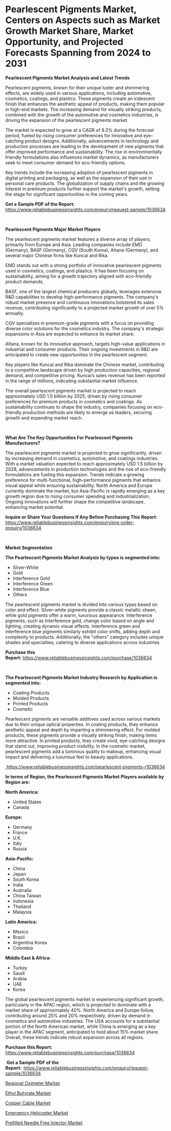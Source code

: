 <p><h1>Pearlescent Pigments Market, Centers on Aspects such as Market Growth Market Share, Market Opportunity, and Projected Forecasts Spanning from 2024 to 2031</h1></p><p><strong>Pearlescent Pigments Market Analysis and Latest Trends</strong></p>
<p><p>Pearlescent pigments, known for their unique luster and shimmering effects, are widely used in various applications, including automotive, cosmetics, coatings, and plastics. These pigments create an iridescent finish that enhances the aesthetic appeal of products, making them popular in high-end markets. The increasing demand for visually striking products, combined with the growth of the automotive and cosmetics industries, is driving the expansion of the pearlescent pigments market.</p><p>The market is expected to grow at a CAGR of 9.3% during the forecast period, fueled by rising consumer preferences for innovative and eye-catching product designs. Additionally, advancements in technology and production processes are leading to the development of new pigments that offer improved performance and sustainability. The rise in environmentally friendly formulations also influences market dynamics, as manufacturers seek to meet consumer demand for eco-friendly options.</p><p>Key trends include the increasing adoption of pearlescent pigments in digital printing and packaging, as well as the expansion of their use in personal care products. The globalization of supply chains and the growing interest in premium products further support the market's growth, setting the stage for significant opportunities in the coming years.</p></p>
<p><strong>Get a Sample PDF of the Report:&nbsp;</strong> <a href="https://www.reliablebusinessinsights.com/enquiry/request-sample/1036634?utm_campaign=1109&utm_medium=2&utm_source=Github&utm_content=ia&utm_term=11112024&utm_id=pearlescent-pigments">https://www.reliablebusinessinsights.com/enquiry/request-sample/1036634</a></p>
<p>&nbsp;</p>
<p><strong>Pearlescent Pigments Major Market Players</strong></p>
<p><p>The pearlescent pigments market features a diverse array of players, primarily from Europe and Asia. Leading companies include EMD (Germany), BASF (Germany), CQV (South Korea), Altana (Germany), and several major Chinese firms like Kuncai and Rika.</p><p>EMD stands out with a strong portfolio of innovative pearlescent pigments used in cosmetics, coatings, and plastics. It has been focusing on sustainability, aiming for a growth trajectory aligned with eco-friendly product demands.</p><p>BASF, one of the largest chemical producers globally, leverages extensive R&D capabilities to develop high-performance pigments. The company's robust market presence and continuous innovations bolstered its sales revenue, contributing significantly to a projected market growth of over 5% annually.</p><p>CQV specializes in premium-grade pigments with a focus on providing diverse color solutions for the cosmetics industry. The company's strategic expansions in Asia are expected to enhance its market share.</p><p>Altana, known for its innovative approach, targets high-value applications in industrial and consumer products. Their ongoing investments in R&D are anticipated to create new opportunities in the pearlescent segment.</p><p>Key players like Kuncai and Rika dominate the Chinese market, contributing to a competitive landscape driven by high production capacities, regional demand, and competitive pricing. Kuncai’s sales revenue has been reported in the range of millions, indicating substantial market influence.</p><p>The overall pearlescent pigments market is projected to reach approximately USD 1.5 billion by 2025, driven by rising consumer preferences for premium products in cosmetics and coatings. As sustainability continues to shape the industry, companies focusing on eco-friendly production methods are likely to emerge as leaders, securing growth and expanding market reach.</p></p>
<p>&nbsp;</p>
<p><strong>What Are The Key Opportunities For Pearlescent Pigments Manufacturers?</strong></p>
<p><p>The pearlescent pigments market is projected to grow significantly, driven by increasing demand in cosmetics, automotive, and coatings industries. With a market valuation expected to reach approximately USD 1.5 billion by 2028, advancements in production technologies and the rise of eco-friendly formulations are fueling this expansion. Trends indicate a growing preference for multi-functional, high-performance pigments that enhance visual appeal while ensuring sustainability. North America and Europe currently dominate the market, but Asia-Pacific is rapidly emerging as a key growth region due to rising consumer spending and industrialization. Ongoing innovations will further shape the competitive landscape, enhancing market potential.</p></p>
<p><strong>Inquire or Share Your Questions If Any Before Purchasing This Report:</strong> <a href="https://www.reliablebusinessinsights.com/enquiry/pre-order-enquiry/1036634?utm_campaign=1109&utm_medium=2&utm_source=Github&utm_content=ia&utm_term=11112024&utm_id=pearlescent-pigments">https://www.reliablebusinessinsights.com/enquiry/pre-order-enquiry/1036634</a></p>
<p>&nbsp;</p>
<p><strong>Market Segmentation</strong></p>
<p><strong>The Pearlescent Pigments Market Analysis by types is segmented into:</strong></p>
<p><ul><li>Silver-White</li><li>Gold</li><li>Interference Gold</li><li>Interference Green</li><li>Interference Blue</li><li>Others</li></ul></p>
<p><p>The pearlescent pigments market is divided into various types based on color and effect. Silver-white pigments provide a classic metallic sheen, while gold pigments offer a warm, luxurious appearance. Interference pigments, such as interference gold, change color based on angle and lighting, creating dynamic visual effects. Interference green and interference blue pigments similarly exhibit color shifts, adding depth and complexity to products. Additionally, the "others" category includes unique shades and specialties, catering to diverse applications across industries.</p></p>
<p><strong>Purchase this Report:&nbsp;</strong><a href="https://www.reliablebusinessinsights.com/purchase/1036634?utm_campaign=1109&utm_medium=2&utm_source=Github&utm_content=ia&utm_term=11112024&utm_id=pearlescent-pigments">https://www.reliablebusinessinsights.com/purchase/1036634</a></p>
<p>&nbsp;</p>
<p><strong>The Pearlescent Pigments Market Industry Research by Application is segmented into:</strong></p>
<p><ul><li>Coating Products</li><li>Molded Products</li><li>Printed Products</li><li>Cosmetic</li></ul></p>
<p><p>Pearlescent pigments are versatile additives used across various markets due to their unique optical properties. In coating products, they enhance aesthetic appeal and depth by imparting a shimmering effect. For molded products, these pigments provide a visually striking finish, making items more attractive. In printed products, they create vivid, eye-catching designs that stand out, improving product visibility. In the cosmetic market, pearlescent pigments add a luminous quality to makeup, enhancing visual impact and delivering a luxurious feel to beauty applications.</p></p>
<p><a href="https://www.reliablebusinessinsights.com/pearlescent-pigments-r1036634?utm_campaign=1109&utm_medium=2&utm_source=Github&utm_content=ia&utm_term=11112024&utm_id=pearlescent-pigments">&nbsp;https://www.reliablebusinessinsights.com/pearlescent-pigments-r1036634</a></p>
<p><strong>In terms of Region, the Pearlescent Pigments Market Players available by Region are:</strong></p>
<p>
    <p> <strong> North America: </strong>
        <ul>
            <li>United States</li>
            <li>Canada</li>
        </ul>
        </p> 
    <p> <strong> Europe: </strong>
        <ul>
            <li>Germany</li>
            <li>France</li>
            <li>U.K.</li>
            <li>Italy</li>
            <li>Russia</li>
        </ul>
        </p> 
    <p> <strong> Asia-Pacific: </strong>
        <ul>
            <li>China</li>
            <li>Japan</li>
            <li>South Korea</li>
            <li>India</li>
            <li>Australia</li>
            <li>China Taiwan</li>
            <li>Indonesia</li>
            <li>Thailand</li>
            <li>Malaysia</li>
        </ul>
        </p> 
    <p> <strong> Latin America: </strong>
        <ul>
            <li>Mexico</li>
            <li>Brazil</li>
            <li>Argentina Korea</li>
            <li>Colombia</li>
        </ul>
        </p> 
    <p> <strong> Middle East & Africa: </strong>
        <ul>
            <li>Turkey</li>
            <li>Saudi</li>
            <li>Arabia</li>
            <li>UAE</li>
            <li>Korea</li>
        </ul>
    </p>
    </p>
<p><p>The global pearlescent pigments market is experiencing significant growth, particularly in the APAC region, which is projected to dominate with a market share of approximately 40%. North America and Europe follow, contributing around 25% and 20% respectively, driven by demand in cosmetics and automotive industries. The USA accounts for a substantial portion of the North American market, while China is emerging as a key player in the APAC segment, anticipated to hold about 15% market share. Overall, these trends indicate robust expansion across all regions.</p></p>
<p><strong>Purchase this Report: </strong><a href="https://www.reliablebusinessinsights.com/purchase/1036634?utm_campaign=1109&utm_medium=2&utm_source=Github&utm_content=ia&utm_term=11112024&utm_id=pearlescent-pigments">https://www.reliablebusinessinsights.com/purchase/1036634</a></p>
<p>&nbsp;<strong>Get a Sample PDF of the Report:&nbsp;&nbsp;</strong><a href="https://www.reliablebusinessinsights.com/enquiry/request-sample/1036634?utm_campaign=1109&utm_medium=2&utm_source=Github&utm_content=ia&utm_term=11112024&utm_id=pearlescent-pigments">https://www.reliablebusinessinsights.com/enquiry/request-sample/1036634</a></p>
<p><strong></strong></p>
<p><p><a href="https://issuu.com/reportprime-2/docs/regional-oximeter-market-size-2030._817f10021238d5?utm_campaign=1109&utm_medium=2&utm_source=Github&utm_content=ia&utm_term=11112024&utm_id=pearlescent-pigments">Regional Oximeter Market</a></p><p><a href="https://www.linkedin.com/pulse/global-ethyl-butyrate-market-pulse-trends-growth-analysis-2024-hxayf?utm_campaign=1109&utm_medium=2&utm_source=Github&utm_content=ia&utm_term=11112024&utm_id=pearlescent-pigments">Ethyl Butyrate Market</a></p><p><a href="https://github.com/stumpefzclearez/Market-Research-Report-List-1/blob/main/copper-cable-market.md?utm_campaign=1109&utm_medium=2&utm_source=Github&utm_content=ia&utm_term=11112024&utm_id=pearlescent-pigments">Copper Cable Market</a></p><p><a href="https://www.linkedin.com/pulse/emergency-helicopter-market-forecasts-trends-impact-analysis-2024-62khf?utm_campaign=1109&utm_medium=2&utm_source=Github&utm_content=ia&utm_term=11112024&utm_id=pearlescent-pigments">Emergency Helicopter Market</a></p><p><a href="https://issuu.com/reportprime-2/docs/prefilled-needle-free-injector-mark_c341e6291380d5?utm_campaign=1109&utm_medium=2&utm_source=Github&utm_content=ia&utm_term=11112024&utm_id=pearlescent-pigments">Prefilled Needle Free Injector Market</a></p></p>